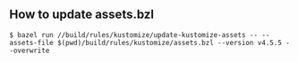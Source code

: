 ## How to update assets.bzl

```
$ bazel run //build/rules/kustomize/update-kustomize-assets -- --assets-file $(pwd)/build/rules/kustomize/assets.bzl --version v4.5.5 --overwrite
```

